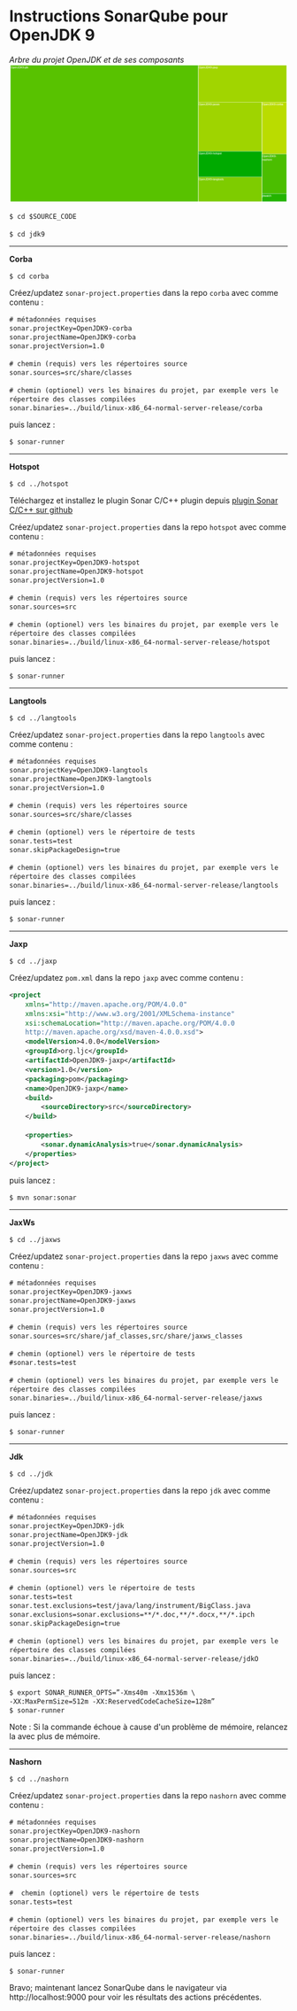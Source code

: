# Instructions SonarQube pour OpenJDK 9

*Arbre du projet OpenJDK et de ses composants*
![](SonarQube-OpenJDK.jpg)

```
$ cd $SOURCE_CODE

$ cd jdk9
```
---

**Corba**
```
$ cd corba
```
Créez/updatez ```sonar-project.properties``` dans la repo ```corba``` avec comme contenu :
```
# métadonnées requises
sonar.projectKey=OpenJDK9-corba
sonar.projectName=OpenJDK9-corba
sonar.projectVersion=1.0

# chemin (requis) vers les répertoires source
sonar.sources=src/share/classes

# chemin (optionel) vers les binaires du projet, par exemple vers le répertoire des classes compilées
sonar.binaries=../build/linux-x86_64-normal-server-release/corba

```

puis lancez :

```
$ sonar-runner
```
---

**Hotspot**
```
$ cd ../hotspot
```
Téléchargez et installez le plugin Sonar C/C++ plugin depuis
[plugin Sonar C/C++ sur github](https://github.com/wenns/sonar-cxx)


Créez/updatez ```sonar-project.properties``` dans la repo  ```hotspot``` avec comme contenu :

```
# métadonnées requises
sonar.projectKey=OpenJDK9-hotspot
sonar.projectName=OpenJDK9-hotspot
sonar.projectVersion=1.0

# chemin (requis) vers les répertoires source
sonar.sources=src

# chemin (optionel) vers les binaires du projet, par exemple vers le répertoire des classes compilées
sonar.binaries=../build/linux-x86_64-normal-server-release/hotspot
```
puis lancez :

```
$ sonar-runner
```
---

**Langtools**
```
$ cd ../langtools
```

Créez/updatez ```sonar-project.properties``` dans la repo  ```langtools``` avec comme contenu :

```
# métadonnées requises
sonar.projectKey=OpenJDK9-langtools
sonar.projectName=OpenJDK9-langtools
sonar.projectVersion=1.0

# chemin (requis) vers les répertoires source
sonar.sources=src/share/classes

# chemin (optionel) vers le répertoire de tests
sonar.tests=test
sonar.skipPackageDesign=true

# chemin (optionel) vers les binaires du projet, par exemple vers le répertoire des classes compilées
sonar.binaries=../build/linux-x86_64-normal-server-release/langtools
```
puis lancez :

```
$ sonar-runner
```
---

**Jaxp**
```
$ cd ../jaxp
```

Créez/updatez ```pom.xml``` dans la repo ```jaxp``` avec comme contenu :
```xml
<project
    xmlns="http://maven.apache.org/POM/4.0.0"
    xmlns:xsi="http://www.w3.org/2001/XMLSchema-instance"
    xsi:schemaLocation="http://maven.apache.org/POM/4.0.0 
    http://maven.apache.org/xsd/maven-4.0.0.xsd">
    <modelVersion>4.0.0</modelVersion>
    <groupId>org.ljc</groupId>
    <artifactId>OpenJDK9-jaxp</artifactId>
    <version>1.0</version>
    <packaging>pom</packaging>
    <name>OpenJDK9-jaxp</name>
    <build>
        <sourceDirectory>src</sourceDirectory>
    </build>

    <properties>
        <sonar.dynamicAnalysis>true</sonar.dynamicAnalysis>
    </properties>
</project>
```
puis lancez :

```
$ mvn sonar:sonar
```
---
**JaxWs**
```
$ cd ../jaxws
```
Créez/updatez ```sonar-project.properties``` dans la repo  ```jaxws``` avec comme contenu :

```
# métadonnées requises
sonar.projectKey=OpenJDK9-jaxws
sonar.projectName=OpenJDK9-jaxws
sonar.projectVersion=1.0

# chemin (requis) vers les répertoires source
sonar.sources=src/share/jaf_classes,src/share/jaxws_classes

# chemin (optionel) vers le répertoire de tests
#sonar.tests=test

# chemin (optionel) vers les binaires du projet, par exemple vers le répertoire des classes compilées
sonar.binaries=../build/linux-x86_64-normal-server-release/jaxws
```

puis lancez :

```
$ sonar-runner
```
---
**Jdk**
```
$ cd ../jdk
```

Créez/updatez ```sonar-project.properties``` dans la repo ```jdk``` avec comme contenu :

```
# métadonnées requises
sonar.projectKey=OpenJDK9-jdk
sonar.projectName=OpenJDK9-jdk
sonar.projectVersion=1.0

# chemin (requis) vers les répertoires source
sonar.sources=src

# chemin (optionel) vers le répertoire de tests
sonar.tests=test
sonar.test.exclusions=test/java/lang/instrument/BigClass.java
sonar.exclusions=sonar.exclusions=**/*.doc,**/*.docx,**/*.ipch
sonar.skipPackageDesign=true

# chemin (optionel) vers les binaires du projet, par exemple vers le répertoire des classes compilées
sonar.binaries=../build/linux-x86_64-normal-server-release/jdkO
```

puis lancez :

```
$ export SONAR_RUNNER_OPTS=”-Xms40m -Xmx1536m \
-XX:MaxPermSize=512m -XX:ReservedCodeCacheSize=128m”
$ sonar-runner
```

Note : Si la commande échoue à cause d'un problème de mémoire, relancez la avec plus de mémoire.

---

**Nashorn**

```
$ cd ../nashorn
```

Créez/updatez ```sonar-project.properties``` dans la repo ```nashorn``` avec comme contenu :

```
# métadonnées requises
sonar.projectKey=OpenJDK9-nashorn
sonar.projectName=OpenJDK9-nashorn
sonar.projectVersion=1.0

# chemin (requis) vers les répertoires source
sonar.sources=src

#  chemin (optionel) vers le répertoire de tests
sonar.tests=test

# chemin (optionel) vers les binaires du projet, par exemple vers le répertoire des classes compilées
sonar.binaries=../build/linux-x86_64-normal-server-release/nashorn
```

puis lancez :

```
$ sonar-runner
```

Bravo; maintenant lancez SonarQube dans le navigateur via http://localhost:9000 pour voir les résultats des actions précédentes.
